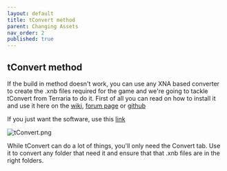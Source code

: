 ```yaml
---
layout: default
title: tConvert method
parent: Changing Assets
nav_order: 2
published: true
---
```


## tConvert method

If the build in method doesn't work, you can use any XNA based converter to create the .xnb files required for the game and we're going to tackle tConvert from Terraria to do it.
First of all you can read on how to install it and use it here on the [wiki](https://github.com/trigger-segfault/TConvert/wiki), [forum page](https://forums.terraria.org/index.php?threads/tconvert-extract-content-files-and-convert-them-back.61706/) or [github](https://github.com/trigger-segfault/TConvert/tree/master)

If you just want the software, use this [link](https://github.com/trigger-death/TConvert/releases/latest)

![tConvert.png]({{site.baseurl}}/Images/tConvert.png)

While tConvert can do a lot of things, you'll only need the Convert tab. Use it to convert any folder that need it and ensure that that .xnb files are in the right folders.